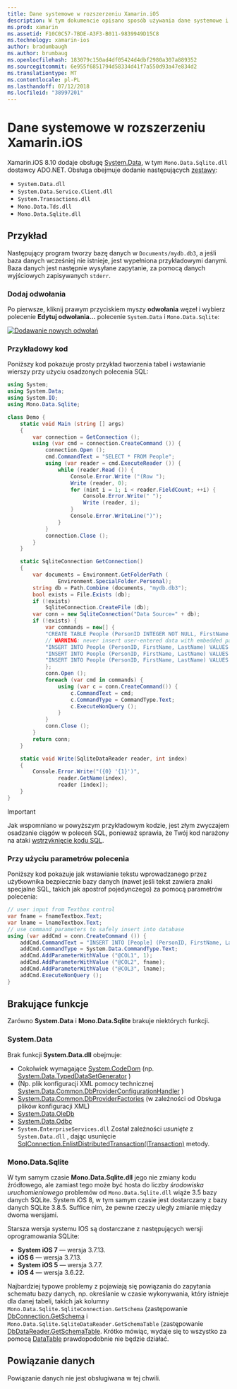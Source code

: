 ```yaml
---
title: Dane systemowe w rozszerzeniu Xamarin.iOS
description: W tym dokumencie opisano sposób używania dane systemowe i Mono.Data.Sqlite.dll dostępu do danych SQLite w aplikacji platformy Xamarin.iOS.
ms.prod: xamarin
ms.assetid: F10C0C57-7BDE-A3F3-B011-9839949D15C8
ms.technology: xamarin-ios
author: bradumbaugh
ms.author: brumbaug
ms.openlocfilehash: 183079c150ad4df05424d4dbf2980a307a889352
ms.sourcegitcommit: 6e955f6851794d58334d41f7a550d93a47e834d2
ms.translationtype: MT
ms.contentlocale: pl-PL
ms.lasthandoff: 07/12/2018
ms.locfileid: "38997201"
---
```

# <a name="systemdata-in-xamarinios"></a>Dane systemowe w rozszerzeniu Xamarin.iOS

Xamarin.iOS 8.10 dodaje obsługę [System.Data](xref:System.Data), w tym `Mono.Data.Sqlite.dll` dostawcy ADO.NET. Obsługa obejmuje dodanie następujących [zestawy](~/cross-platform/internals/available-assemblies.md):

-  `System.Data.dll`
-  `System.Data.Service.Client.dll`
-  `System.Transactions.dll`
-  `Mono.Data.Tds.dll`
-  `Mono.Data.Sqlite.dll`

<a name="Example" />

## <a name="example"></a>Przykład

Następujący program tworzy bazę danych w `Documents/mydb.db3`, a jeśli baza danych wcześniej nie istnieje, jest wypełniona przykładowymi danymi. Baza danych jest następnie wysyłane zapytanie, za pomocą danych wyjściowych zapisywanych `stderr`.

### <a name="add-references"></a>Dodaj odwołania

Po pierwsze, kliknij prawym przyciskiem myszy **odwołania** węzeł i wybierz polecenie **Edytuj odwołania...**  polecenie `System.Data` i `Mono.Data.Sqlite`:

[![](system.data-images/edit-references-sml.png "Dodawanie nowych odwołań")](system.data-images/edit-references.png#lightbox)

### <a name="sample-code"></a>Przykładowy kod

Poniższy kod pokazuje prosty przykład tworzenia tabel i wstawianie wierszy przy użyciu osadzonych polecenia SQL:

```csharp
using System;
using System.Data;
using System.IO;
using Mono.Data.Sqlite;

class Demo {
    static void Main (string [] args)
    {
        var connection = GetConnection ();
        using (var cmd = connection.CreateCommand ()) {
            connection.Open ();
            cmd.CommandText = "SELECT * FROM People";
            using (var reader = cmd.ExecuteReader ()) {
                while (reader.Read ()) {
                    Console.Error.Write ("(Row ");
                    Write (reader, 0);
                    for (nint i = 1; i < reader.FieldCount; ++i) {
                        Console.Error.Write(" ");
                        Write (reader, i);
                    }
                    Console.Error.WriteLine(")");
                }
            }
            connection.Close ();
        }
    }

    static SqliteConnection GetConnection()
    {
        var documents = Environment.GetFolderPath (
                Environment.SpecialFolder.Personal);
        string db = Path.Combine (documents, "mydb.db3");
        bool exists = File.Exists (db);
        if (!exists)
            SqliteConnection.CreateFile (db);
        var conn = new SqliteConnection("Data Source=" + db);
        if (!exists) {
            var commands = new[] {
            "CREATE TABLE People (PersonID INTEGER NOT NULL, FirstName ntext, LastName ntext)",
            // WARNING: never insert user-entered data with embedded parameter values
            "INSERT INTO People (PersonID, FirstName, LastName) VALUES (1, 'First', 'Last')",
            "INSERT INTO People (PersonID, FirstName, LastName) VALUES (2, 'Dewey', 'Cheatem')",
            "INSERT INTO People (PersonID, FirstName, LastName) VALUES (3, 'And', 'How')",
            };
            conn.Open ();
            foreach (var cmd in commands) {
                using (var c = conn.CreateCommand()) {
                    c.CommandText = cmd;
                    c.CommandType = CommandType.Text;
                    c.ExecuteNonQuery ();
                }
            }
            conn.Close ();
        }
        return conn;
    }

    static void Write(SqliteDataReader reader, int index)
    {
        Console.Error.Write("({0} '{1}')",
                reader.GetName(index),
                reader [index]);
    }
}
```

> [!IMPORTANT]
> Jak wspomniano w powyższym przykładowym kodzie, jest złym zwyczajem osadzanie ciągów w poleceń SQL, ponieważ sprawia, że Twój kod narażony na ataki [wstrzyknięcie kodu SQL](http://en.wikipedia.org/wiki/SQL_injection).


### <a name="using-command-parameters"></a>Przy użyciu parametrów polecenia

Poniższy kod pokazuje jak wstawianie tekstu wprowadzanego przez użytkownika bezpiecznie bazy danych (nawet jeśli tekst zawiera znaki specjalne SQL, takich jak apostrof pojedynczego) za pomocą parametrów polecenia:

```csharp
// user input from Textbox control
var fname = fnameTextbox.Text;
var lname = lnameTextbox.Text;
// use command parameters to safely insert into database
using (var addCmd = conn.CreateCommand ()) {
    addCmd.CommandText = "INSERT INTO [People] (PersonID, FirstName, LastName) VALUES (@COL1, @COL2, @COL3)";
    addCmd.CommandType = System.Data.CommandType.Text;
    addCmd.AddParameterWithValue ("@COL1", 1);
    addCmd.AddParameterWithValue ("@COL2", fname);
    addCmd.AddParameterWithValue ("@COL3", lname);
    addCmd.ExecuteNonQuery ();
}
```

<a name="Missing_Functionality" />

## <a name="missing-functionality"></a>Brakujące funkcje

Zarówno **System.Data** i **Mono.Data.Sqlite** brakuje niektórych funkcji.

<a name="System.Data" />

### <a name="systemdata"></a>System.Data

Brak funkcji **System.Data.dll** obejmuje:

-  Cokolwiek wymagające [System.CodeDom](xref:System.CodeDom) (np.  [System.Data.TypedDataSetGenerator](xref:System.Data.TypedDataSetGenerator) )
-  (Np. plik konfiguracji XML pomocy technicznej  [System.Data.Common.DbProviderConfigurationHandler](xref:System.Data.Common.DbProviderConfigurationHandler) )
-   [System.Data.Common.DbProviderFactories](xref:System.Data.Common.DbProviderFactories) (w zależności od Obsługa plików konfiguracji XML)
-   [System.Data.OleDb](xref:System.Data.OleDb)
-   [System.Data.Odbc](xref:System.Data.Odbc)
-  `System.EnterpriseServices.dll` Został zależności *usunięte* z `System.Data.dll` , dając usunięcie [SqlConnection.EnlistDistributedTransaction(ITransaction)](xref:System.Data.SqlClient.SqlConnection.EnlistDistributedTransaction*) metody.


<a name="Mono.Data.Sqlite" />

### <a name="monodatasqlite"></a>Mono.Data.Sqlite

W tym samym czasie **Mono.Data.Sqlite.dll** jego nie zmiany kodu źródłowego, ale zamiast tego może być hosta do liczby *środowiska uruchomieniowego* problemów od `Mono.Data.Sqlite.dll` wiąże 3.5 bazy danych SQLite. System iOS 8, w tym samym czasie jest dostarczany z bazy danych SQLite 3.8.5. Suffice nim, że pewne rzeczy uległy zmianie między dwoma wersjami.

Starsza wersja systemu IOS są dostarczane z następujących wersji oprogramowania SQLite:

- **System iOS 7** — wersja 3.7.13.
- **iOS 6** — wersja 3.7.13.
- **System iOS 5** — wersja 3.7.7.
- **iOS 4** — wersja 3.6.22.

Najbardziej typowe problemy z pojawiają się powiązania do zapytania schematu bazy danych, np. określanie w czasie wykonywania, który istnieje dla danej tabeli, takich jak kolumny `Mono.Data.Sqlite.SqliteConnection.GetSchema` (zastępowanie [DbConnection.GetSchema](xref:System.Data.Common.DbConnection.GetSchema) i `Mono.Data.Sqlite.SqliteDataReader.GetSchemaTable` (zastępowanie [DbDataReader.GetSchemaTable](xref:System.Data.Common.DbDataReader.GetSchemaTable). Krótko mówiąc, wydaje się to wszystko za pomocą [DataTable](xref:System.Data.DataTable) prawdopodobnie nie będzie działać.

<a name="Data_Binding" />

## <a name="data-binding"></a>Powiązanie danych

Powiązanie danych nie jest obsługiwana w tej chwili.

